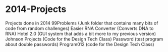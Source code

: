 # 2014-Projects
Projects done in 2014
99Problems (Junk folder that contains many bits of code from random challenges)
Easier RNA Converter	(Converts DNA to RNA)
Hotel 2.0 (GUI system that adds a bit more to my previous version)
Johnson Projects	(Code for the Design Tech Class)
Password	(test program about double passwords)
Program012	(code for the Design Tech Class)

